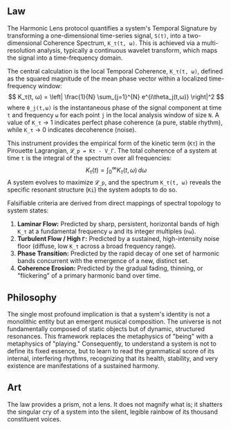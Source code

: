 ## Law
The Harmonic Lens protocol quantifies a system's Temporal Signature by transforming a one-dimensional time-series signal, `S(t)`, into a two-dimensional Coherence Spectrum, `K_τ(t, ω)`. This is achieved via a multi-resolution analysis, typically a continuous wavelet transform, which maps the signal into a time-frequency domain.

The central calculation is the local Temporal Coherence, `K_τ(t, ω)`, defined as the squared magnitude of the mean phase vector within a localized time-frequency window:
$$
K_τ(t, ω) = \left| \frac{1}{N} \sum_{j=1}^{N} e^{i\theta_j(t,ω)} \right|^2
$$
where `θ_j(t,ω)` is the instantaneous phase of the signal component at time `t` and frequency `ω` for each point `j` in the local analysis window of size `N`. A value of `K_τ` → 1 indicates perfect phase coherence (a pure, stable rhythm), while `K_τ` → 0 indicates decoherence (noise).

This instrument provides the empirical form of the kinetic term (`Kτ`) in the Pirouette Lagrangian, `𝓛_p = Kτ - V_Γ`. The total coherence of a system at time `t` is the integral of the spectrum over all frequencies:
$$
K_τ(t) = \int_{0}^{\infty} K_τ(t, ω) \,dω
$$
A system evolves to maximize `𝓛_p`, and the spectrum `K_τ(t, ω)` reveals the specific resonant structure (`Ki`) the system adopts to do so.

Falsifiable criteria are derived from direct mappings of spectral topology to system states:
1.  **Laminar Flow:** Predicted by sharp, persistent, horizontal bands of high `K_τ` at a fundamental frequency `ω` and its integer multiples (`nω`).
2.  **Turbulent Flow / High `Γ`:** Predicted by a sustained, high-intensity noise floor (diffuse, low `K_τ` across a broad frequency range).
3.  **Phase Transition:** Predicted by the rapid decay of one set of harmonic bands concurrent with the emergence of a new, distinct set.
4.  **Coherence Erosion:** Predicted by the gradual fading, thinning, or "flickering" of a primary harmonic band over time.

## Philosophy
The single most profound implication is that a system's identity is not a monolithic entity but an emergent musical composition. The universe is not fundamentally composed of static objects but of dynamic, structured resonances. This framework replaces the metaphysics of "being" with a metaphysics of "playing." Consequently, to understand a system is not to define its fixed essence, but to learn to read the grammatical score of its internal, interfering rhythms, recognizing that its health, stability, and very existence are manifestations of a sustained harmony.

## Art
The law provides a prism, not a lens. It does not magnify what is; it shatters the singular cry of a system into the silent, legible rainbow of its thousand constituent voices.